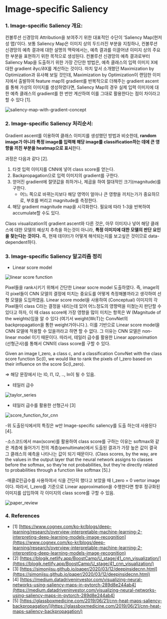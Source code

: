# Image-specific Saliency

### 1. Image-specific Saliency 개요:

컨볼루션 신경망의 Attribution을 보여주기 위한 대표적인 수단이 ‘Saliency Map(현저성 맵)’이다. 보통 Saliency Map은 이미지 상의 두드러진 부분을 지칭하나, 컨볼루션 신경망의 예측 결과에 대한 설명의 맥락에서는, 예측 결과를 이끌어낸 이미지 상의 주요한 부분을 표현하기 위한 목적으로 생성된다.
컨볼루션 신경망의 예측 결과로부터 Saliency Map을 도출하기 위한 가장 간단한 방법은, 예측 클래스의 입력 이미지 X에 대한 gradient ∂yc/∂X를 계산하는 것이다. 마치 앞서 소개했던 Maximization by Optimization과 유사해 보일 것인데, Maximization by Optimization이 랜덤한 이미지에서 출발하여 feature map의 gradient를 반복적으로 더해주는 gradient ascent를 통해 가상의 이미지를 생성하였다면, Saliency Map의 경우 실제 입력 이미지에 대한 예측 클래스의 gradient를 한 번만 계산하여 이를 그대로 활용한다는 점이 차이라고 할 수 있다 [1].

![saliency-map-with-gradient-concept](https://user-images.githubusercontent.com/7313213/137118819-92f9a7f5-9612-4554-a30a-50e9ef8c9800.jpg)

### 2. Image-specific Saliency 처리순서:

Gradient ascent를 이용하여 클래스 이미지를 생성했던 방법과 비슷한데, **random image가 아니라 특정 image를 입력해 해당 image를 classification하는 데에 큰 영향을 끼친 부분을 heatmap으로 표시**한다.

과정은 다음과 같다 [2].

1. 타겟 입력 이미지를 CNN에 넣어 class score를 얻는다.
2. Backpropagation으로 입력 이미지의 gradient를 구한다.
3. 얻어진 gradient에 절댓값을 취하거나, 제곱을 하여 절대적인 크기(magnitude)를 구한다.
    - 어느 쪽으로 바뀌는지보다 해당 영역이 얼마나 큰 영향을 끼치는가가 중요하므로, 부호를 버리고 magnitude를 측정한다.
4. 해당 gradient magnitude map을 시각화한다. 필요에 따라 1-3을 반복하여 accumulate할 수도 있다.

Class visualization의 gradient ascent와 다른 것은, 아무 이미지나 넣어 해당 클래스에 대한 모델의 예상치 추측을 하는것이 아니라, **특정 이미지에 대한 모델의 판단 요인을 찾는다는 것이다.** 즉, 현재 데이터가 어떻게 해석되는지를 보고싶은 것이므로 data-dependent하다.

### 3. Image-specific Saliency 알고리즘 정리

- Linear score model

![linear score function](https://user-images.githubusercontent.com/7313213/137119546-eddb0879-d1a8-460a-85fc-128e32458d20.JPG)

Pixel들을 rank시키기 위해서 간단한 Linear socre model 도출하였다. 즉, image의 각 pixel들이 CNN 모델의 결정에 미치는 중요도를 어떻게 측정해볼까라고 생각하여 선형 모델을 도입하였음. Linear score model을  사용하여 (Conceptual) 이미지의 각 Pixel들이 class C라는 결정을 내리는데 있어 어느정도의 영향력을 미쳤는지 판단할 수 있다고 하자, 이 때 class score에 가장 영향을 많이 미치는 항목은 W (Magnitude of the weights)임을 알 수 있다 (여기서 weight(WcT)는 ConvNet의 backpropagation을 통한 weight가아니다.). 이를 기반으로 Linear score model을 CNN 모델에 적용할 수 있을까라고 하면 할 수 없다. 그 이유는 CNN 모델은 non-linear model 이기 때문이다. 따라서, 테일러 급수를 활용한 Linear approximation (선형근사)를 통해서 CNN의 class score를 구할 수 있다.

Given an image I_zero, a class c, and a classification ConvNet with the class score function Sc(I), we would like to rank the pixels of I_zero based on their influence on the score Sc(I_zero).

⇒ 해당 문장에서 I는 I0, I1, I2, .., In이 될 수 있음.

- 테일러 급수

![taylor_series](https://user-images.githubusercontent.com/7313213/137119549-c157e277-222e-49ee-9b75-a04cf933112c.jpg)

- 테일러 급수를 활용한 선형근사 [3]

![score_function_for_cnn](https://user-images.githubusercontent.com/7313213/137119551-d5b631a9-bd26-4083-a31c-1ef17846a8b2.JPG)

-위 도출된식에서의 특징은 w만 Image-specific saliency를 도출 하는데 사용된다 [4].

-소스코드에서 max(score)를 활용하여 class score를 구하는 이유는 softmax와 같은 계층에 들어가기 전의 계층(penultimate)에서 도출된 결과가 가장 높은 값이 결국 그 클래스의 예측을 나타나는 값이 되기 때문이다. (Class scores, by the way, are the values in the output layer that the neural network assigns to classes before the softmax, so they’re not probabilities, but they’re directly related to probabilities through a function like softmax [5].)

-매클로린급수를 사용하여서 식을 간단히 했다고 보았을 때 I_zero = 0 vertor image이다. 따라서, I_zero를 기준으로 Linear approximation을 수행한다면 향후 정규화된 이미지를 삽입하여 각 이미지의 class score를 구할 수 있음.

![paper_review](https://user-images.githubusercontent.com/7313213/137119134-374f57b2-b21d-4e1e-9b36-d750fdf40886.jpg)

### 4. References
- [1] [https://www.cognex.com/ko-kr/blogs/deep-learning/research/overview-interpretable-machine-learning-2-interpreting-deep-learning-models-image-recognition](https://www.cognex.com/ko-kr/blogs/deep-learning/research/overview-interpretable-machine-learning-2-interpreting-deep-learning-models-image-recognition)
- [2] [https://blogik.netlify.app/BoostCamp/U_stage/41_cnn_visualization/](https://blogik.netlify.app/BoostCamp/U_stage/41_cnn_visualization/)
- [3] [https://simonjisu.github.io/paper/2020/03/12/deepinsidecnn.html](https://simonjisu.github.io/paper/2020/03/12/deepinsidecnn.html)
- [4] [https://medium.datadriveninvestor.com/visualizing-neural-networks-using-saliency-maps-in-pytorch-289d8e244ab4](https://medium.datadriveninvestor.com/visualizing-neural-networks-using-saliency-maps-in-pytorch-289d8e244ab4)
- [5] [https://glassboxmedicine.com/2019/06/21/cnn-heat-maps-saliency-backpropagation/](https://glassboxmedicine.com/2019/06/21/cnn-heat-maps-saliency-backpropagation/)